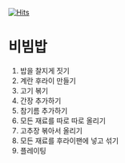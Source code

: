 [![Hits](https://hits.seeyoufarm.com/api/count/incr/badge.svg?url=https%3A%2F%2Fgithub.com%2F5hyunkwon%2Fgit-recipe&count_bg=%2379C83D&title_bg=%23555555&icon=&icon_color=%23E7E7E7&title=hits&edge_flat=false)](https://hits.seeyoufarm.com)
# 비빔밥
1. 밥을 찰지게 짓기
2. 계란 후라이 만들기
3. 고기 볶기
4. 간장 추가하기
5. 참기름 추가하기
6. 모든 재료를 따로 따로 올리기
7. 고추장 볶아서 올리기
8. 모든 재료를 후라이팬에 넣고 섞기
9. 플레이팅

